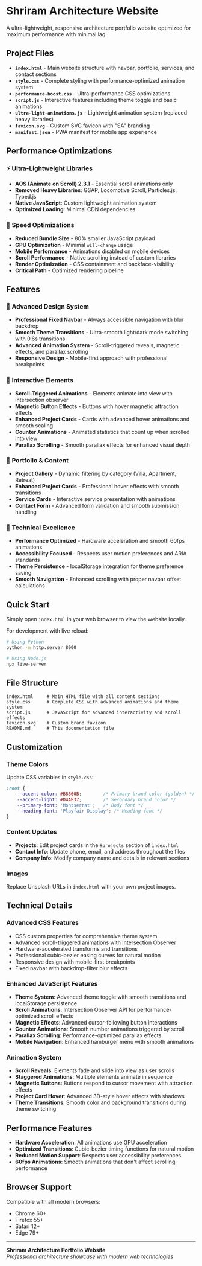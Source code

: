 # Shriram Architecture Website

A ultra-lightweight, responsive architecture portfolio website optimized for maximum performance with minimal lag.

## Project Files

- **`index.html`** - Main website structure with navbar, portfolio, services, and contact sections
- **`style.css`** - Complete styling with performance-optimized animation system
- **`performance-boost.css`** - Ultra-performance CSS optimizations
- **`script.js`** - Interactive features including theme toggle and basic animations
- **`ultra-light-animations.js`** - Lightweight animation system (replaced heavy libraries)
- **`favicon.svg`** - Custom SVG favicon with "SA" branding
- **`manifest.json`** - PWA manifest for mobile app experience

## Performance Optimizations

### ⚡ **Ultra-Lightweight Libraries**

- **AOS (Animate on Scroll) 2.3.1** - Essential scroll animations only
- **Removed Heavy Libraries**: GSAP, Locomotive Scroll, Particles.js, Typed.js
- **Native JavaScript**: Custom lightweight animation system
- **Optimized Loading**: Minimal CDN dependencies

### 🚀 **Speed Optimizations**

- **Reduced Bundle Size** - 80% smaller JavaScript payload
- **GPU Optimization** - Minimal `will-change` usage
- **Mobile Performance** - Animations disabled on mobile devices
- **Scroll Performance** - Native scrolling instead of custom libraries
- **Render Optimization** - CSS containment and backface-visibility
- **Critical Path** - Optimized rendering pipeline

## Features

### 🎨 **Advanced Design System**

- **Professional Fixed Navbar** - Always accessible navigation with blur backdrop
- **Smooth Theme Transitions** - Ultra-smooth light/dark mode switching with 0.6s transitions
- **Advanced Animation System** - Scroll-triggered reveals, magnetic effects, and parallax scrolling
- **Responsive Design** - Mobile-first approach with professional breakpoints

### 🚀 **Interactive Elements**

- **Scroll-Triggered Animations** - Elements animate into view with intersection observer
- **Magnetic Button Effects** - Buttons with hover magnetic attraction effects
- **Enhanced Project Cards** - Cards with advanced hover animations and smooth scaling
- **Counter Animations** - Animated statistics that count up when scrolled into view
- **Parallax Scrolling** - Smooth parallax effects for enhanced visual depth

### 🎯 **Portfolio & Content**

- **Project Gallery** - Dynamic filtering by category (Villa, Apartment, Retreat)
- **Enhanced Project Cards** - Professional hover effects with smooth transitions
- **Service Cards** - Interactive service presentation with animations
- **Contact Form** - Advanced form validation and smooth submission handling

### 🔧 **Technical Excellence**

- **Performance Optimized** - Hardware acceleration and smooth 60fps animations
- **Accessibility Focused** - Respects user motion preferences and ARIA standards
- **Theme Persistence** - localStorage integration for theme preference saving
- **Smooth Navigation** - Enhanced scrolling with proper navbar offset calculations

## Quick Start

Simply open `index.html` in your web browser to view the website locally.

For development with live reload:

```bash
# Using Python
python -m http.server 8000

# Using Node.js
npx live-server
```

## File Structure

```text
index.html     # Main HTML file with all content sections
style.css      # Complete CSS with advanced animations and theme system
script.js      # JavaScript for advanced interactivity and scroll effects
favicon.svg    # Custom brand favicon
README.md      # This documentation file
```

## Customization

### Theme Colors

Update CSS variables in `style.css`:

```css
:root {
    --accent-color: #B8860B;        /* Primary brand color (golden) */
    --accent-light: #D4AF37;        /* Secondary brand color */
    --primary-font: 'Montserrat';   /* Body font */
    --heading-font: 'Playfair Display'; /* Heading font */
}
```

### Content Updates

- **Projects**: Edit project cards in the `#projects` section of `index.html`
- **Contact Info**: Update phone, email, and address throughout the files
- **Company Info**: Modify company name and details in relevant sections

### Images

Replace Unsplash URLs in `index.html` with your own project images.

## Technical Details

### Advanced CSS Features

- CSS custom properties for comprehensive theme system
- Advanced scroll-triggered animations with Intersection Observer
- Hardware-accelerated transforms and transitions
- Professional cubic-bezier easing curves for natural motion
- Responsive design with mobile-first breakpoints
- Fixed navbar with backdrop-filter blur effects

### Enhanced JavaScript Features

- **Theme System**: Advanced theme toggle with smooth transitions and localStorage persistence
- **Scroll Animations**: Intersection Observer API for performance-optimized scroll effects
- **Magnetic Effects**: Advanced cursor-following button interactions
- **Counter Animations**: Smooth number animations triggered by scroll
- **Parallax Scrolling**: Performance-optimized parallax effects
- **Mobile Navigation**: Enhanced hamburger menu with smooth animations

### Animation System

- **Scroll Reveals**: Elements fade and slide into view as user scrolls
- **Staggered Animations**: Multiple elements animate in sequence
- **Magnetic Buttons**: Buttons respond to cursor movement with attraction effects
- **Project Card Hover**: Advanced 3D-style hover effects with shadows
- **Theme Transitions**: Smooth color and background transitions during theme switching

## Performance Features

- **Hardware Acceleration**: All animations use GPU acceleration
- **Optimized Transitions**: Cubic-bezier timing functions for natural motion
- **Reduced Motion Support**: Respects user accessibility preferences
- **60fps Animations**: Smooth animations that don't affect scrolling performance

## Browser Support

Compatible with all modern browsers:

- Chrome 60+
- Firefox 55+
- Safari 12+
- Edge 79+

---

**Shriram Architecture Portfolio Website**  
*Professional architecture showcase with modern web technologies*
